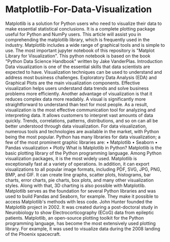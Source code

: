 # Matplotlib-For-Data-Visualization
Matplotlib is a solution for Python users who need to visualize their data to make essential statistical conclusions. It is a complete plotting package useful for Python and NumPy users. This article will assist you in comprehending the matplotlib library, which is frequently used in the industry. Matplotlib includes a wide range of graphical tools and is simple to use.
The most important jupyter notebook of this repository is "Matplot Library for Visualization". This python notebook is based on the book "Python Data Science Handbook" written by Jake VanderPlas. 
Introduction
Data visualization is one of the essential skills that data scientists are expected to have. Visualization techniques can be used to understand and address most business challenges. Exploratory Data Analysis (EDA) and Graphical Plots are the main visualization components. Effective visualization helps users understand data trends and solve business problems more efficiently. Another advantage of visualization is that it reduces complex data more readably.
A visual is significantly more straightforward to understand than text for most people. As a result, visualization is the most effective communication tool for analyzing and interpreting data. It allows customers to interpret vast amounts of data quickly. Trends, correlations, patterns, distributions, and so on can all be better understood through data visualization.
For data visualization, numerous tools and technologies are available in the market, with Python being the most popular. Python has many libraries for data visualization; a few of the most prominent graphic libraries are:
•	Matplotlib
•	Seaborn
•	Pandas visualization
•	Plotly
What is Matplotlib in Python?
Matplotlib is the basic plotting library of the Python programming language. Among Python visualization packages, it is the most widely used.
Matplotlib is exceptionally fast at a variety of operations. In addition, it can export visualizations to all popular image formats, including PDF, SVG, JPG, PNG, BMP, and GIF.
It can create line graphs, scatter plots, histograms, bar charts, error charts, pie charts, box plots, and many other visualization styles. Along with that, 3D charting is also possible with Matplotlib.
Matplotlib serves as the foundation for several Python libraries and was used to build Pandas and Seaborn, for example. They make it possible to access Matplotlib's methods with less code.
John Hunter founded the Matplotlib project in 2002. It was created during a post-doctoral study in Neurobiology to show Electrocorticography (ECoG) data from epileptic patients.
Matplotlib, an open-source plotting toolkit for the Python programming language, has become the most extensively used plotting library. For example, it was used to visualize data during the 2008 landing of the Phoenix spacecraft.

